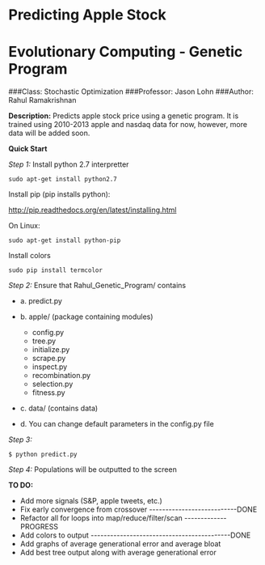 Predicting Apple Stock
======================
Evolutionary Computing - Genetic Program
========================================

###Class: Stochastic Optimization
###Professor: Jason Lohn
###Author: Rahul Ramakrishnan

**Description:**
Predicts apple stock price using a genetic program. 
It is trained using 2010-2013 apple and nasdaq data for
now, however, more data will be added soon.


**Quick Start**

*Step 1:*
Install python 2.7 interpretter

```
sudo apt-get install python2.7
```

Install pip (pip installs python):

http://pip.readthedocs.org/en/latest/installing.html


On Linux:
```
sudo apt-get install python-pip
```


Install colors

```
sudo pip install termcolor
```



*Step 2:*
Ensure that Rahul_Genetic_Program/ contains
- a. predict.py
- b. apple/ (package containing modules)
	- config.py
	- tree.py
	- initialize.py
	- scrape.py
	- inspect.py
	- recombination.py
	- selection.py
	- fitness.py
- c. data/ (contains data)


- d. You can change default parameters in the config.py file


*Step 3:*
```
$ python predict.py
```

*Step 4:*
Populations will be outputted to the screen


**TO DO:**
- Add more signals (S&P, apple tweets, etc.) 
- Fix early convergence from crossover ---------------------------DONE
- Refactor all for loops into map/reduce/filter/scan -------------PROGRESS
- Add colors to output -------------------------------------------DONE
- Add graphs of average generational error and average bloat
- Add best tree output along with average generational error



